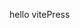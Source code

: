 hello vitePress


<el-table :data="tableData" style="width: 100%">
    <el-table-column prop="date" label="Date" width="180" />
    <el-table-column prop="name" label="Name" width="180" />
    <el-table-column prop="address" label="Address" />
  </el-table>

<ButtonCounter/>

<script lang="ts" setup>
import ButtonCounter from './ButtonCounter.vue';
const tableData = [
    {
        date: '2016-05-03',
        name: 'Tom',
        address: 'No. 189, Grove St, Los Angeles',
    },
    {
        date: '2016-05-02',
        name: 'Tom',
        address: 'No. 189, Grove St, Los Angeles',
    },
    {
        date: '2016-05-04',
        name: 'Tom',
        address: 'No. 189, Grove St, Los Angeles',
    },
    {
        date: '2016-05-01',
        name: 'Tom',
        address: 'No. 189, Grove St, Los Angeles',
    },
    ]
</script>
  